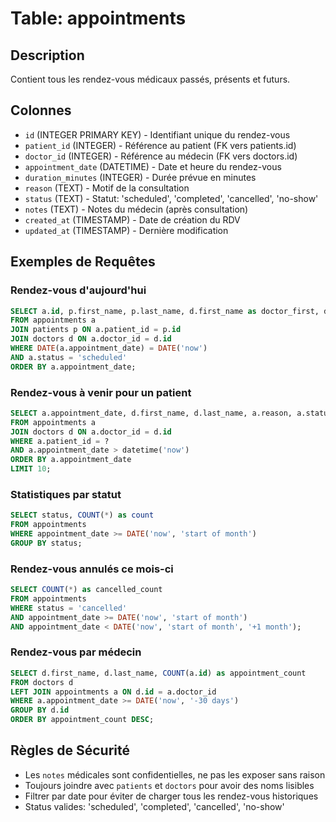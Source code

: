 # Table: appointments

## Description
Contient tous les rendez-vous médicaux passés, présents et futurs.

## Colonnes
- `id` (INTEGER PRIMARY KEY) - Identifiant unique du rendez-vous
- `patient_id` (INTEGER) - Référence au patient (FK vers patients.id)
- `doctor_id` (INTEGER) - Référence au médecin (FK vers doctors.id)
- `appointment_date` (DATETIME) - Date et heure du rendez-vous
- `duration_minutes` (INTEGER) - Durée prévue en minutes
- `reason` (TEXT) - Motif de la consultation
- `status` (TEXT) - Statut: 'scheduled', 'completed', 'cancelled', 'no-show'
- `notes` (TEXT) - Notes du médecin (après consultation)
- `created_at` (TIMESTAMP) - Date de création du RDV
- `updated_at` (TIMESTAMP) - Dernière modification

## Exemples de Requêtes

### Rendez-vous d'aujourd'hui
```sql
SELECT a.id, p.first_name, p.last_name, d.first_name as doctor_first, d.last_name as doctor_last, a.appointment_date, a.reason
FROM appointments a
JOIN patients p ON a.patient_id = p.id
JOIN doctors d ON a.doctor_id = d.id
WHERE DATE(a.appointment_date) = DATE('now')
AND a.status = 'scheduled'
ORDER BY a.appointment_date;
```

### Rendez-vous à venir pour un patient
```sql
SELECT a.appointment_date, d.first_name, d.last_name, a.reason, a.status
FROM appointments a
JOIN doctors d ON a.doctor_id = d.id
WHERE a.patient_id = ?
AND a.appointment_date > datetime('now')
ORDER BY a.appointment_date
LIMIT 10;
```

### Statistiques par statut
```sql
SELECT status, COUNT(*) as count
FROM appointments
WHERE appointment_date >= DATE('now', 'start of month')
GROUP BY status;
```

### Rendez-vous annulés ce mois-ci
```sql
SELECT COUNT(*) as cancelled_count
FROM appointments
WHERE status = 'cancelled'
AND appointment_date >= DATE('now', 'start of month')
AND appointment_date < DATE('now', 'start of month', '+1 month');
```

### Rendez-vous par médecin
```sql
SELECT d.first_name, d.last_name, COUNT(a.id) as appointment_count
FROM doctors d
LEFT JOIN appointments a ON d.id = a.doctor_id
WHERE a.appointment_date >= DATE('now', '-30 days')
GROUP BY d.id
ORDER BY appointment_count DESC;
```

## Règles de Sécurité
- Les `notes` médicales sont confidentielles, ne pas les exposer sans raison
- Toujours joindre avec `patients` et `doctors` pour avoir des noms lisibles
- Filtrer par date pour éviter de charger tous les rendez-vous historiques
- Status valides: 'scheduled', 'completed', 'cancelled', 'no-show'

